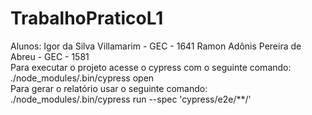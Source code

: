 # TrabalhoPraticoL1

Alunos: Igor da Silva Villamarim - GEC - 1641    Ramon Adônis Pereira de Abreu - GEC - 1581 <br />
Para executar o projeto acesse o cypress com o seguinte comando: ./node_modules/.bin/cypress open <br />
Para gerar o relatório usar o seguinte comando: ./node_modules/.bin/cypress run --spec 'cypress/e2e/**/'
